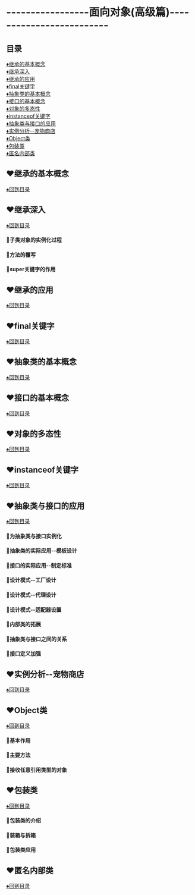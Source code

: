 # -----------------面向对象(高级篇)-------------------------
<p id="title"></p>

## 目录
<a href="#p1">:diamonds:继承的基本概念</a><br>
<a href="#p2">:diamonds:继承深入</a><br>
<a href="#p3">:diamonds:继承的应用</a><br>
<a href="#p4">:diamonds:final关键字</a><br>
<a href="#p5">:diamonds:抽象类的基本概念</a><br>
<a href="#p6">:diamonds:接口的基本概念</a><br>
<a href="#p7">:diamonds:对象的多态性</a><br>
<a href="#p8">:diamonds:instanceof关键字</a><br>
<a href="#p9">:diamonds:抽象类与接口的应用</a><br>
<a href="#p10">:diamonds:实例分析--宠物商店</a><br>
<a href="#p11">:diamonds:Object类</a><br>
<a href="#p12">:diamonds:包装类</a><br>
<a href="#p13">:diamonds:匿名内部类</a><br>
<p id="p1"></p>

## :hearts:继承的基本概念
<a href="#title">:spades:回到目录</a><br>
<p id="p1"></p>

## :hearts:继承深入
<a href="#title">:spades:回到目录</a><br>
#### :egg:子类对象的实例化过程
#### :egg:方法的覆写
#### :egg:super关键字的作用
<p id="p2"></p>

## :hearts:继承的应用
<a href="#title">:spades:回到目录</a><br>
<p id="p3"></p>

## :hearts:final关键字
<a href="#title">:spades:回到目录</a><br>
<p id="p4"></p>

## :hearts:抽象类的基本概念
<a href="#title">:spades:回到目录</a><br>
<p id="p5"></p>

## :hearts:接口的基本概念
<a href="#title">:spades:回到目录</a><br>
<p id="p6"></p>

## :hearts:对象的多态性
<a href="#title">:spades:回到目录</a><br>
<p id="p7"></p>

## :hearts:instanceof关键字
<a href="#title">:spades:回到目录</a><br>
<p id="p8"></p>

## :hearts:抽象类与接口的应用
<a href="#title">:spades:回到目录</a><br>
#### :egg:为抽象类与接口实例化
#### :egg:抽象类的实际应用--模板设计
#### :egg:接口的实际应用--制定标准
#### :egg:设计模式--工厂设计
#### :egg:设计模式--代理设计
#### :egg:设计模式--适配器设置
#### :egg:内部类的拓展
#### :egg:抽象类与接口之间的关系
#### :egg:接口定义加强
<p id="p9"></p>

## :hearts:实例分析--宠物商店
<a href="#title">:spades:回到目录</a><br>
<p id="p11"></p>

## :hearts:Object类
<a href="#title">:spades:回到目录</a><br>
#### :egg:基本作用
#### :egg:主要方法
#### :egg:接收任意引用类型的对象
<p id="p12"></p>

## :hearts:包装类
<a href="#title">:spades:回到目录</a><br>
#### :egg:包装类的介绍
#### :egg:装箱与拆箱
#### :egg:包装类应用
<p id="p13"></p>

## :hearts:匿名内部类
<a href="#title">:spades:回到目录</a><br>
